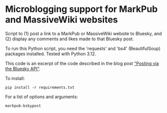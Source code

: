 
Microblogging support for MarkPub and MassiveWiki websites
=========================

Script to (1) post a link to a MarkPub or MassiveWiki website to Bluesky,
and (2) display any comments and likes made to that Bluesky post.  

To run this Python script, you need the 'requests' and 'bs4' (BeautifulSoup) packages installed. Tested with Python 3.12.

This code is an excerpt of the code described in the blog post ["Posting via the Bluesky API"](https://atproto.com/blog/create-post).

To install:

``` shell
pip install -r requirements.txt
```  


For a list of options and arguments:

```shell
markpub-bskypost
```   


